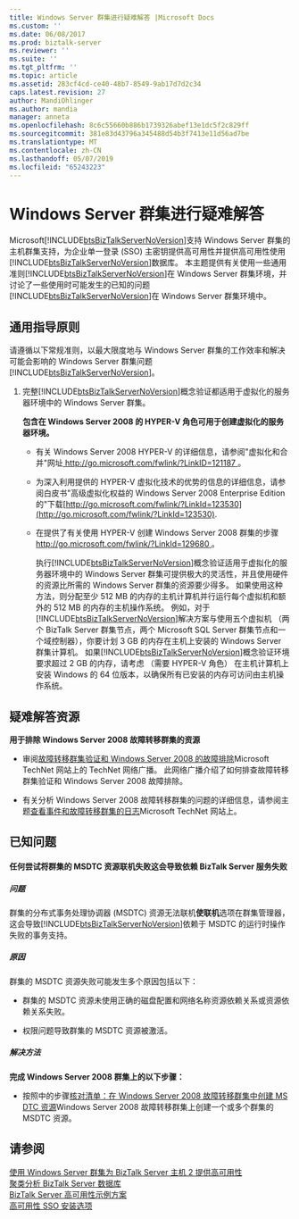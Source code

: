 ```yaml
---
title: Windows Server 群集进行疑难解答 |Microsoft Docs
ms.custom: ''
ms.date: 06/08/2017
ms.prod: biztalk-server
ms.reviewer: ''
ms.suite: ''
ms.tgt_pltfrm: ''
ms.topic: article
ms.assetid: 283cf4cd-ce40-48b7-8549-9ab17d7d2c34
caps.latest.revision: 27
author: MandiOhlinger
ms.author: mandia
manager: anneta
ms.openlocfilehash: 8c6c55660b886b1739326abef13e1dc5f2c829ff
ms.sourcegitcommit: 381e83d43796a345488d54b3f7413e11d56ad7be
ms.translationtype: MT
ms.contentlocale: zh-CN
ms.lasthandoff: 05/07/2019
ms.locfileid: "65243223"
---
```

# <a name="troubleshooting-a-windows-server-cluster"></a>Windows Server 群集进行疑难解答
Microsoft[!INCLUDE[btsBizTalkServerNoVersion](../includes/btsbiztalkservernoversion-md.md)]支持 Windows Server 群集的主机群集支持，为企业单一登录 (SSO) 主密钥提供高可用性并提供高可用性使用[!INCLUDE[btsBizTalkServerNoVersion](../includes/btsbiztalkservernoversion-md.md)]数据库。 本主题提供有关使用一些通用准则[!INCLUDE[btsBizTalkServerNoVersion](../includes/btsbiztalkservernoversion-md.md)]在 Windows Server 群集环境，并讨论了一些使用时可能发生的已知的问题[!INCLUDE[btsBizTalkServerNoVersion](../includes/btsbiztalkservernoversion-md.md)]在 Windows Server 群集环境中。  
  
## <a name="general-guidelines"></a>通用指导原则  
 请遵循以下常规准则，以最大限度地与 Windows Server 群集的工作效率和解决可能会影响的 Windows Server 群集问题[!INCLUDE[btsBizTalkServerNoVersion](../includes/btsbiztalkservernoversion-md.md)]。  
  
1. 完整[!INCLUDE[btsBizTalkServerNoVersion](../includes/btsbiztalkservernoversion-md.md)]概念验证都适用于虚拟化的服务器环境中的 Windows Server 群集。  
  
    **包含在 Windows Server 2008 的 HYPER-V 角色可用于创建虚拟化的服务器环境。**  
  
   - 有关 Windows Server 2008 HYPER-V 的详细信息，请参阅"虚拟化和合并"网址[ http://go.microsoft.com/fwlink/?LinkID=121187 ](http://go.microsoft.com/fwlink/?LinkID=121187)。  
  
   - 为深入利用提供的 HYPER-V 虚拟化技术的优势的信息的详细信息，请参阅白皮书"高级虚拟化权益的 Windows Server 2008 Enterprise Edition 的"下载[http://go.microsoft.com/fwlink/?LinkId=123530](http://go.microsoft.com/fwlink/?LinkId=123530).  
  
   - 在提供了有关使用 HYPER-V 创建 Windows Server 2008 群集的步骤[ http://go.microsoft.com/fwlink/?LinkId=129680 ](http://go.microsoft.com/fwlink/?LinkId=129680)。  
  
     执行[!INCLUDE[btsBizTalkServerNoVersion](../includes/btsbiztalkservernoversion-md.md)]概念验证适用于虚拟化的服务器环境中的 Windows Server 群集可提供极大的灵活性，并且使用硬件的资源比所需的 Windows Server 群集的资源要少得多。 如果使用这种方法，则分配至少 512 MB 的内存的主机计算机并行运行每个虚拟机和额外的 512 MB 的内存的主机操作系统。 例如，对于[!INCLUDE[btsBizTalkServerNoVersion](../includes/btsbiztalkservernoversion-md.md)]解决方案与使用五个虚拟机 （两个 BizTalk Server 群集节点，两个 Microsoft SQL Server 群集节点和一个域控制器），你要计划 3 GB 的内存在主机上安装的 Windows Server 群集计算机。 如果[!INCLUDE[btsBizTalkServerNoVersion](../includes/btsbiztalkservernoversion-md.md)]概念验证环境要求超过 2 GB 的内存，请考虑 （需要 HYPER-V 角色） 在主机计算机上安装 Windows 的 64 位版本，以确保所有已安装的内存可访问由主机操作系统。  
  
## <a name="troubleshooting-resources"></a>疑难解答资源  
 **用于排除 Windows Server 2008 故障转移群集的资源**  
  
-   审阅[故障转移群集验证和 Windows Server 2008 的故障排除](http://go.microsoft.com/fwlink/?LinkId=129729)Microsoft TechNet 网站上的 TechNet 网络广播。 此网络广播介绍了如何排查故障转移群集验证和 Windows Server 2008 故障排除。  
  
-   有关分析 Windows Server 2008 故障转移群集的问题的详细信息，请参阅主题[查看事件和故障转移群集的日志](http://go.microsoft.com/fwlink/?LinkId=129730)Microsoft TechNet 网站上。  
  
## <a name="known-issues"></a>已知问题  
  
#### <a name="any-attempt-to-bring-a-clustered-msdtc-resource-online-fails-which-causes-dependent-biztalk-server-services-to-fail"></a>任何尝试将群集的 MSDTC 资源联机失败这会导致依赖 BizTalk Server 服务失败  
  
##### <a name="problem"></a>问题  
 群集的分布式事务处理协调器 (MSDTC) 资源无法联机**使联机**选项在群集管理器，这会导致[!INCLUDE[btsBizTalkServerNoVersion](../includes/btsbiztalkservernoversion-md.md)]依赖于 MSDTC 的运行时操作失败的事务支持。  
  
##### <a name="cause"></a>原因  
 群集的 MSDTC 资源失败可能发生多个原因包括以下：  
  
-   群集的 MSDTC 资源未使用正确的磁盘配置和网络名称资源依赖关系或资源依赖关系失败。  
  
-   权限问题导致群集的 MSDTC 资源被激活。  
  
##### <a name="resolution"></a>解决方法  
 **完成 Windows Server 2008 群集上的以下步骤：**  
  
-   按照中的步骤[核对清单：在 Windows Server 2008 故障转移群集中创建 MS DTC 资源](http://go.microsoft.com/fwlink/?LinkId=129677)Windows Server 2008 故障转移群集上创建一个或多个群集的 MSDTC 资源。  
  
## <a name="see-also"></a>请参阅  
 [使用 Windows Server 群集为 BizTalk Server 主机 2 提供高可用性](../core/use-windows-cluster-to-provide-high-availability-for-biztalk-hosts.md)   
 [聚类分析 BizTalk Server 数据库](../core/clustering-the-biztalk-server-databases1.md)   
 [BizTalk Server 高可用性示例方案](../core/sample-biztalk-server-high-availability-scenarios.md)   
 [高可用性 SSO 安装选项](../core/high-availability-sso-installation-options.md)